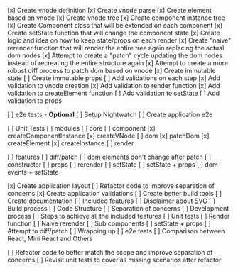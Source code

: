 [x] Create vnode definition
[x] Create vnode parse
[x] Create element based on vnode
[x] Create vnode tree
[x] Create component instance tree
[x] Create Component class that will be extended on each component
[x] Create setState function that will change the component state
[x] Create logic and idea on how to keep state/props on each render
[x] Create "naive" rerender function that will render the entire tree again replacing the actual dom nodes
[x] Attempt to create a "patch" cycle updating the dom nodes instead of recreating the entire structure again
[x] Attempt to create a more robust diff process to patch dom based on vnode
[x] Create immutable state
[ ] Create immutable props
[ ] Add validations on each step
  [x] Add validation to vnode creation
  [x] Add validation to render function
  [x] Add validation to createElement function
  [ ] Add validation to setState
  [ ] Add validation to props

[ ] e2e tests - **Optional**
  [ ] Setup Nightwatch
  [ ] Create application e2e

[ ] Unit Tests
  [ ] modules
    [ ] core
      [ ] component
      [x] createComponentInstance
      [x] createVNode
    [ ] dom
      [x] patchDom
      [x] createElement
      [x] createInstance
      [ ] render

  [ ] features
    [ ] diff/patch
    [ ] dom elements don't change after patch
    [ ] constructor
    [ ] props
    [ ] rerender
    [ ] setState
    [ ] setState + props
    [ ] dom events + setState

[x] Create application layout
  [ ] Refactor code to improve separation of concerns
[x] Create application validations
[ ] Create better build tools
[ ] Create documentation
  [ ] Included features
  [ ] Disclaimer about SVG
  [ ] Build process
  [ ] Code Structure
  [ ] Separation of concerns
  [ ] Development process
  [ ] Steps to achieve all the included features
    [ ] Unit tests
    [ ] Render function
    [ ] Naive rerender
    [ ] Sub components
    [ ] setState + props
    [ ] Attempt to diff/patch
    [ ] Wrapping up
    [ ] e2e tests
  [ ] Comparison between React, Mini React and Others

[ ] Refactor code to better match the scope and improve separation of concerns
[ ] Revisit unit tests to cover all missing scenarios after refactor
